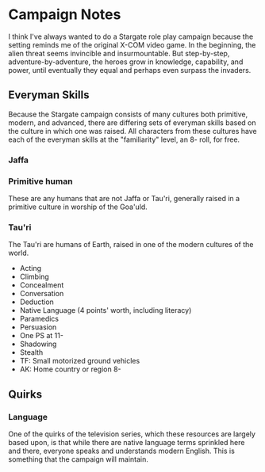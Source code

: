 # Campaign Notes

I think I've always wanted to do a Stargate role play campaign because the setting reminds me of the original X-COM video game. In the beginning, the alien threat seems invincible and insurmountable. But step-by-step, adventure-by-adventure, the heroes grow in knowledge, capability, and power, until eventually they equal and perhaps even surpass the invaders.

## Everyman Skills

Because the Stargate campaign consists of many cultures both primitive, modern, and advanced, there are differing sets of everyman skills based on the culture in which one was raised. All characters from these cultures have each of the everyman skills at the "familiarity" level, an 8- roll, for free.

### Jaffa

### Primitive human

These are any humans that are not Jaffa or Tau'ri, generally raised in a primitive culture in worship of the Goa'uld.

### Tau'ri

The Tau'ri are humans of Earth, raised in one of the modern cultures of the world.

* Acting
* Climbing
* Concealment
* Conversation
* Deduction
* Native Language (4 points' worth, including literacy)
* Paramedics
* Persuasion
* One PS at 11-
* Shadowing
* Stealth
* TF: Small motorized ground vehicles
* AK: Home country or region 8-

## Quirks

### Language

One of the quirks of the television series, which these resources are largely based upon, is that while there are native language terms sprinkled here and there, everyone speaks and understands modern English. This is something that the campaign will maintain.

